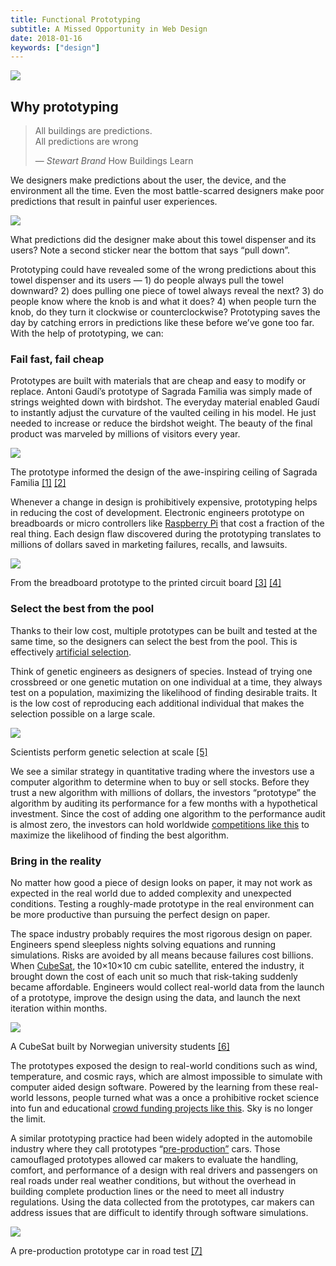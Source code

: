```yaml
---
title: Functional Prototyping
subtitle: A Missed Opportunity in Web Design
date: 2018-01-16
keywords: ["design"]
---
```


![](https://miro.medium.com/v2/resize:fit:3872/1*xtNlljx7FJVcKGFeN-dPqQ.jpeg)

## Why prototyping

> All buildings are predictions.  
> All predictions are wrong
>
> — _Stewart Brand_ How Buildings Learn

We designers make predictions about the user, the device, and the environment all the time. Even the most battle-scarred designers make poor predictions that result in painful user experiences.

![](https://miro.medium.com/v2/resize:fit:700/1*iNGngROH1N00b6mb5ux56w.jpeg)

What predictions did the designer make about this towel dispenser and its users? Note a second sticker near the bottom that says “pull down”.

Prototyping could have revealed some of the wrong predictions about this towel dispenser and its users — 1) do people always pull the towel downward? 2) does pulling one piece of towel always reveal the next? 3) do people know where the knob is and what it does? 4) when people turn the knob, do they turn it clockwise or counterclockwise? Prototyping saves the day by catching errors in predictions like these before we’ve gone too far. With the help of prototyping, we can:

### Fail fast, fail cheap

Prototypes are built with materials that are cheap and easy to modify or replace. Antoni Gaudí’s prototype of Sagrada Familia was simply made of strings weighted down with birdshot. The everyday material enabled Gaudí to instantly adjust the curvature of the vaulted ceiling in his model. He just needed to increase or reduce the birdshot weight. The beauty of the final product was marveled by millions of visitors every year.

![](https://miro.medium.com/v2/resize:fit:700/1*l4iP_xiiVGNwKPHPKS_SnQ.png)

The prototype informed the design of the awe-inspiring ceiling of Sagrada Familia [\[1\]](https://commons.wikimedia.org/wiki/File:Maqueta_funicular.jpg) [\[2\]](https://commons.wikimedia.org/wiki/File:Sagrada_Familia_nave_roof_detail.jpg)

Whenever a change in design is prohibitively expensive, prototyping helps in reducing the cost of development. Electronic engineers prototype on breadboards or micro controllers like [Raspberry Pi](https://www.raspberrypi.org/) that cost a fraction of the real thing. Each design flaw discovered during the prototyping translates to millions of dollars saved in marketing failures, recalls, and lawsuits.

![](https://miro.medium.com/v2/resize:fit:700/1*iPF65TKVzPFA4BZ9aMhElA.png)

From the breadboard prototype to the printed circuit board [\[3\]](https://commons.wikimedia.org/wiki/File:Protoboard_circuito_multivibradores.jpg) [\[4\]](https://commons.wikimedia.org/wiki/File:Electronic_Printed_Circuit_Board.jpg)

### Select the best from the pool

Thanks to their low cost, multiple prototypes can be built and tested at the same time, so the designers can select the best from the pool. This is effectively [artificial selection](https://en.wikipedia.org/wiki/Selective_breeding).

Think of genetic engineers as designers of species. Instead of trying one crossbreed or one genetic mutation on one individual at a time, they always test on a population, maximizing the likelihood of finding desirable traits. It is the low cost of reproducing each additional individual that makes the selection possible on a large scale.

![](https://miro.medium.com/v2/resize:fit:700/1*28m-I8PV2sD3jlg_yvtbUA.jpeg)

Scientists perform genetic selection at scale [\[5\]](https://commons.wikimedia.org/wiki/File:%D0%9E%D1%82%D0%B1%D0%BE%D1%80_%D0%BE%D0%B1%D1%80%D0%B0%D0%B7%D1%86%D0%BE%D0%B2_%D0%BC%D0%B8%D0%BD%D0%B8-%D1%80%D0%B0%D1%81%D1%82%D0%B5%D0%BD%D0%B8%D0%B9_%D0%BA%D0%B0%D1%80%D1%82%D0%BE%D1%84%D0%B5%D0%BB%D1%8F.jpg)

We see a similar strategy in quantitative trading where the investors use a computer algorithm to determine when to buy or sell stocks. Before they trust a new algorithm with millions of dollars, the investors “prototype” the algorithm by auditing its performance for a few months with a hypothetical investment. Since the cost of adding one algorithm to the performance audit is almost zero, the investors can hold worldwide [competitions like this](https://www.quantiacs.com/Algorithmic-Trading-Competition) to maximize the likelihood of finding the best algorithm.

### Bring in the reality

No matter how good a piece of design looks on paper, it may not work as expected in the real world due to added complexity and unexpected conditions. Testing a roughly-made prototype in the real environment can be more productive than pursuing the perfect design on paper.

The space industry probably requires the most rigorous design on paper. Engineers spend sleepless nights solving equations and running simulations. Risks are avoided by all means because failures cost billions. When [CubeSat](http://www.cubesat.org/about/), the 10×10×10 cm cubic satellite, entered the industry, it brought down the cost of each unit so much that risk-taking suddenly became affordable. Engineers would collect real-world data from the launch of a prototype, improve the design using the data, and launch the next iteration within months.

![](https://miro.medium.com/v2/resize:fit:500/1*jriuCpm7uMEvqP2ijFF0Bw.jpeg)

A CubeSat built by Norwegian university students [\[6\]](https://commons.wikimedia.org/wiki/File:Ncube2.jpg)

The prototypes exposed the design to real-world conditions such as wind, temperature, and cosmic rays, which are almost impossible to simulate with computer aided design software. Powered by the learning from these real-world lessons, people turned what was a once a prohibitive rocket science into fun and educational [crowd funding projects like this](https://www.kickstarter.com/projects/880837561/skycube-the-first-satellite-launched-by-you). Sky is no longer the limit.

A similar prototyping practice had been widely adopted in the automobile industry where they call prototypes “[pre-production”](https://en.wikipedia.org/wiki/Pre-production_car) cars. Those camouflaged prototypes allowed car makers to evaluate the handling, comfort, and performance of a design with real drivers and passengers on real roads under real weather conditions, but without the overhead in building complete production lines or the need to meet all industry regulations. Using the data collected from the prototypes, car makers can address issues that are difficult to identify through software simulations.

![](https://miro.medium.com/v2/resize:fit:700/1*rapV1BlFfOqFlz-goUyZ3w.jpeg)

A pre-production prototype car in road test [\[7\]](https://commons.wikimedia.org/wiki/File:DisguisedBMW.jpg)
